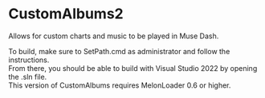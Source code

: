 # CustomAlbums2
Allows for custom charts and music to be played in Muse Dash.  

To build, make sure to SetPath.cmd as administrator and follow the instructions.  
From there, you should be able to build with Visual Studio 2022 by opening the .sln file.  
This version of CustomAlbums requires MelonLoader 0.6 or higher.  
